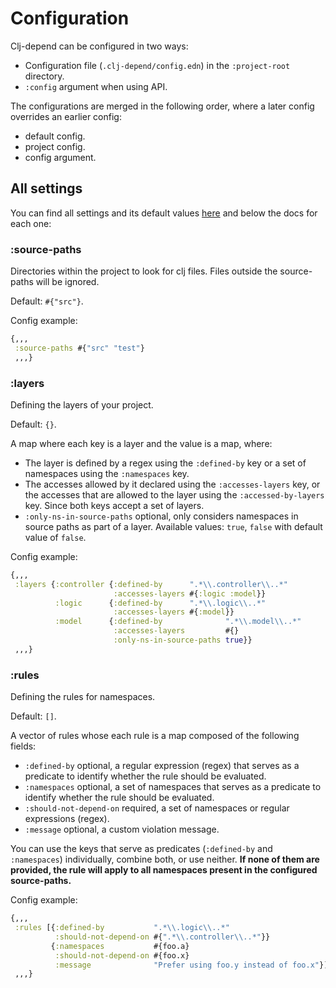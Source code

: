 # Configuration

Clj-depend can be configured in two ways:

- Configuration file (`.clj-depend/config.edn`) in the `:project-root` directory.
- `:config` argument when using API.

The configurations are merged in the following order, where a later config overrides an earlier config:

- default config.
- project config.
- config argument.

## All settings

You can find all settings and its default values [here](../src/clj_depend/config.clj) and below the docs for each one:

### :source-paths

Directories within the project to look for clj files. Files outside the source-paths will be ignored.

Default: `#{"src"}`.

Config example:
```clojure
{,,,
 :source-paths #{"src" "test"}
 ,,,}
```

### :layers

Defining the layers of your project.

Default: `{}`.

A map where each key is a layer and the value is a map, where:
- The layer is defined by a regex using the `:defined-by` key or a set of namespaces using the `:namespaces` key.
- The accesses allowed by it declared using the `:accesses-layers` key, or the accesses that are allowed to the layer using the `:accessed-by-layers` key. Since both keys accept a set of layers.
- `:only-ns-in-source-paths` optional, only considers namespaces in source paths as part of a layer. Available values: `true`, `false` with default value of `false`.

Config example:
```clojure
{,,,
 :layers {:controller {:defined-by      ".*\\.controller\\..*"
                       :accesses-layers #{:logic :model}}
          :logic      {:defined-by      ".*\\.logic\\..*"
                       :accesses-layers #{:model}}
          :model      {:defined-by              ".*\\.model\\..*"
                       :accesses-layers         #{}
                       :only-ns-in-source-paths true}}
 ,,,}
```

### :rules

Defining the rules for namespaces.

Default: `[]`.

A vector of rules whose each rule is a map composed of the following fields:
- `:defined-by` optional, a regular expression (regex) that serves as a predicate to identify whether the rule should be evaluated.
- `:namespaces` optional, a set of namespaces that serves as a predicate to identify whether the rule should be evaluated.
- `:should-not-depend-on` required, a set of namespaces or regular expressions (regex).
- `:message` optional, a custom violation message.

You can use the keys that serve as predicates (`:defined-by` and `:namespaces`) individually, combine both, or use neither. **If none of them are provided, the rule will apply to all namespaces present in the configured source-paths.**

Config example:
```clojure
{,,,
 :rules [{:defined-by           ".*\\.logic\\..*"
          :should-not-depend-on #{".*\\.controller\\..*"}}
         {:namespaces           #{foo.a}
          :should-not-depend-on #{foo.x}
          :message              "Prefer using foo.y instead of foo.x"}]
 ,,,}
```

